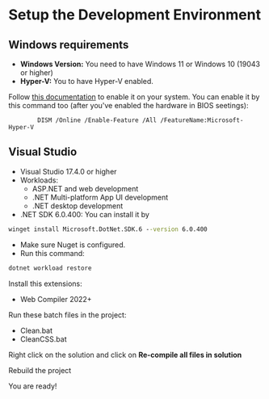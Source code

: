 # Setup the Development Environment

## Windows requirements
- **Windows Version:** You need to have Windows 11 or Windows 10 (19043 or higher)
- **Hyper-V:** You to have Hyper-V enabled. 

Follow [this documentation](https://learn.microsoft.com/en-us/xamarin/android/get-started/installation/android-emulator/hardware-acceleration?tabs=vswin&pivots=windows#hyper-v) to enable it on your system. 
You can enable it by this command too (after you've enabled the hardware in BIOS seetings):
```
		DISM /Online /Enable-Feature /All /FeatureName:Microsoft-Hyper-V
```

## Visual Studio
- Visual Studio 17.4.0 or higher
- Workloads:
    - ASP.NET and web development
	- .NET Multi-platform App UI development
    - .NET desktop development
- .NET SDK 6.0.400: You can install it by 
```cmd
winget install Microsoft.DotNet.SDK.6 --version 6.0.400
```

- Make sure Nuget is configured.
- Run this command:
```cmd
dotnet workload restore
```

Install this extensions:
- Web Compiler 2022+

Run these batch files in the project:
- Clean.bat
- CleanCSS.bat

Right click on the solution and click on **Re-compile all files in solution**

Rebuild the project

You are ready!

